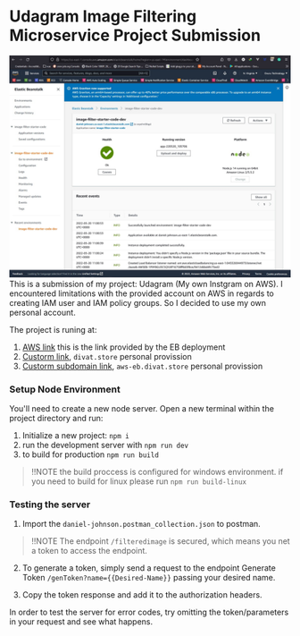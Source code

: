 # Udagram Image Filtering Microservice Project Submission
![eb-deployed](./deployment_screenshot/eb-deployed.jpg)
This is a submission of my project: Udagram (My own Instgram on AWS). 
I encountered limitations with the provided account on AWS in regards to creating IAM user and IAM policy groups. So I decided to use my own personal account.

The project is runing at:
1. [AWS link](http://daniel-johnson.us-east-1.elasticbeanstalk.com/) this is the link provided by the EB deployment
2. [Custorm link](http://divat.store/), ``divat.store`` personal provission
3. [Custorm subdomain link](http://aws-eb.divat.store/), ``aws-eb.divat.store`` personal provission

### Setup Node Environment

You'll need to create a new node server. Open a new terminal within the project directory and run:

1. Initialize a new project: `npm i`
2. run the development server with `npm run dev`
3. to build for production  `npm run build`
> !!NOTE the build proccess is configured for windows environment. if you need to build for linux please run `npm run build-linux`

### Testing the server

1. Import the `daniel-johnson.postman_collection.json` to postman. 
> !!NOTE The endpoint `/filteredimage` is secured, which means you net a token to access the endpoint.

2. To generate a token, simply send a request to the endpoint Generate Token `/genToken?name={{Desired-Name}}` passing your desired name.

3. Copy the token response and add it to the authorization headers.

In order to test the server for error codes, try omitting the token/parameters in your request and see what happens.
